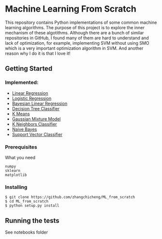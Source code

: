 # Machine Learning From Scratch
This repository contains Python implementations of some common machine learning algorithms. The purpose of this project is to explore the inner mechanism of these algotithms. Although there are a bunch of similar repositories in GitHub, I found many of them are hard to understand and lack of optimization, for example, implementing SVM without using SMO which is a very important optimization algorithm in SVM. And another reason why I do it is that I love it!

## Getting Started

### Implemented:
* [Linear Regression](ml/linear_model/linear_regression.py)
* [Logistic Regression](ml/linear_model/logistic_regression.py)
* [Bayesian Linear Regression](ml/linear_model/bayesian_regression.py)
* [Decision Tree Classifier](ml/tree/decision_tree_classifier.py)
* [K Means](ml/cluster/k_means.py)
* [Gaussian Mixture Model](ml/mixture/gaussian_mixture.py)
* [K Neighbors Classifier](ml/tree/k_neighbors_classifier.py)
* [Naive Bayes](ml/naive_bayes/gaussian_naive_bayes.py)
* [Support Vector Classifier](ml/svm/svc.py)

### Prerequisites

What you need

```
numpy
sklearn
matplotlib
```

### Installing


```
$ git clone https://github.com/zhangchicheng/ML_from_scratch
$ cd ML_from_scratch
$ python setup.py install
```

## Running the tests
See notebooks folder
